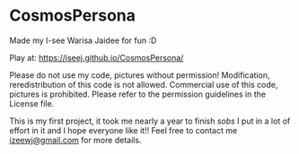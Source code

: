 # CosmosPersona

Made my I-see Warisa Jaidee
for fun :D

Play at: https://iseej.github.io/CosmosPersona/

Please do not use my code, pictures without permission! 
Modification, reredistribution of this code is not allowed. 
Commercial use of this code, pictures is prohibited. Please refer to the permission guidelines in the License file.

This is my first project, it took me nearly a year to finish *sobs* I put in a lot of effort in it and I hope everyone like it!!
Feel free to contact me izeewj@gmail.com for more details.
